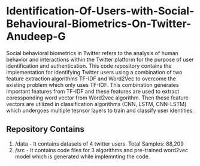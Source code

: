 # Identification-Of-Users-with-Social-Behavioural-Biometrics-On-Twitter-Anudeep-G

Social behavioral biometrics in Twitter refers to the analysis of human behavior and interactions within the Twitter platform for the purpose of user identification and authentication. This code repository contains the implementation for identifying Twitter users using a combination of two feature extraction algorithms TF-IDF and Word2Vec to overcome the existing problem which only uses TF-IDF. This combination generates important features from TF-IDF and these features are used to extract coressponding word vector from Word2vec algorithm. Then these feature vectors are utilized in classification algorithms (CNN, LSTM, CNN-LSTM) which undergoes multiple tesnsor layers to train and classify user identities. 

## Repository Contains 

1. /data - It contains datasets of 4 twitter users. Total Samples: 88,209
2. /src - It contains code files for 3 algorithms and pre-trained word2vec model which is generated while implemnting the code.
